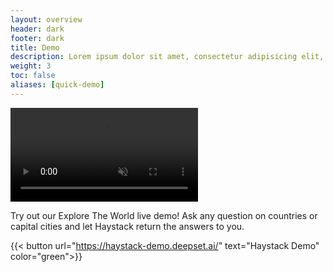 ```yaml
---
layout: overview
header: dark
footer: dark
title: Demo
description: Lorem ipsum dolor sit amet, consectetur adipisicing elit, nisi quisquam et eveniet nesciunt repellendus.
weight: 3
toc: false
aliases: [quick-demo]
---
```


<!-- ![image](https://raw.githubusercontent.com/deepset-ai/haystack-website/source/public/img/haystack-demo-short.gif) -->
<!-- use mp4 instead of gif to reduce file size -->

<video autoplay loop muted playsinline class="responsive"><source src="/images/haystack-demo-short.mp4" type="video/mp4"></video>

Try out our Explore The World live demo! Ask any question on countries or capital cities and let Haystack return the answers to you.

{{< button url="https://haystack-demo.deepset.ai/" text="Haystack Demo" color="green">}}

